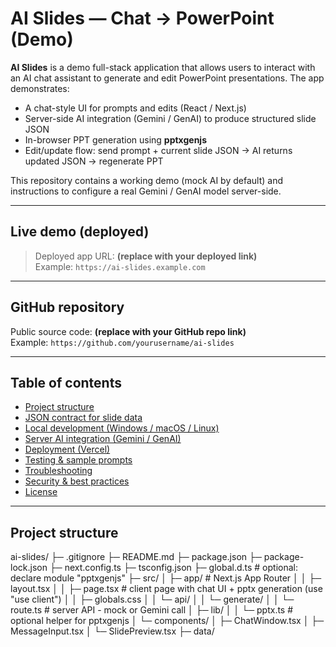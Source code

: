 # AI Slides — Chat → PowerPoint (Demo)

**AI Slides** is a demo full-stack application that allows users to interact with an AI chat assistant to generate and edit PowerPoint presentations. The app demonstrates:

- A chat-style UI for prompts and edits (React / Next.js)
- Server-side AI integration (Gemini / GenAI) to produce structured slide JSON
- In-browser PPT generation using **pptxgenjs**
- Edit/update flow: send prompt + current slide JSON → AI returns updated JSON → regenerate PPT

This repository contains a working demo (mock AI by default) and instructions to configure a real Gemini / GenAI model server-side.

---

## Live demo (deployed)
> Deployed app URL: **(replace with your deployed link)**  
Example: `https://ai-slides.example.com`

---

## GitHub repository
Public source code: **(replace with your GitHub repo link)**  
Example: `https://github.com/yourusername/ai-slides`

---

## Table of contents

- [Project structure](#project-structure)
- [JSON contract for slide data](#json-contract-for-slide-data)
- [Local development (Windows / macOS / Linux)](#local-development-windows--macos--linux)
- [Server AI integration (Gemini / GenAI)](#server-ai-integration-gemini--genai)
- [Deployment (Vercel)](#deployment-vercel)
- [Testing & sample prompts](#testing--sample-prompts)
- [Troubleshooting](#troubleshooting)
- [Security & best practices](#security--best-practices)
- [License](#license)

---

## Project structure

ai-slides/
├─ .gitignore
├─ README.md
├─ package.json
├─ package-lock.json
├─ next.config.ts
├─ tsconfig.json
├─ global.d.ts # optional: declare module "pptxgenjs"
├─ src/
│ ├─ app/ # Next.js App Router
│ │ ├─ layout.tsx
│ │ ├─ page.tsx # client page with chat UI + pptx generation (use "use client")
│ │ ├─ globals.css
│ │ └─ api/
│ │ └─ generate/
│ │ └─ route.ts # server API - mock or Gemini call
│ ├─ lib/
│ │ └─ pptx.ts # optional helper for pptxgenjs
│ └─ components/
│ ├─ ChatWindow.tsx
│ ├─ MessageInput.tsx
│ └─ SlidePreview.tsx
├─ data/ 
